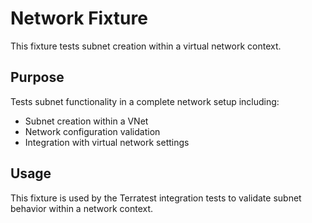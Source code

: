 # Network Fixture

This fixture tests subnet creation within a virtual network context.

## Purpose

Tests subnet functionality in a complete network setup including:
- Subnet creation within a VNet
- Network configuration validation
- Integration with virtual network settings

## Usage

This fixture is used by the Terratest integration tests to validate subnet behavior within a network context.